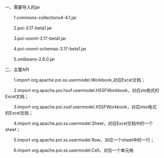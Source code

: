 一、需要导入的jar

　　1.commons-collections4-4.1.jar

　　2.poi-3.17-beta1.jar

　　3.poi-ooxml-3.17-beta1.jar

　　4.poi-ooxml-schemas-3.17-beta1.jar

　　5.xmlbeans-2.6.0.jar

二、主要API

　　1.import org.apache.poi.ss.usermodel.Workbook,对应Excel文档；

　　2.import org.apache.poi.hssf.usermodel.HSSFWorkbook，对应xls格式的Excel文档；

　　3.import org.apache.poi.xssf.usermodel.XSSFWorkbook，对应xlsx格式的Excel文档；

　　4.import org.apache.poi.ss.usermodel.Sheet，对应Excel文档中的一个sheet；

　　5.import org.apache.poi.ss.usermodel.Row，对应一个sheet中的一行；

　　6.import org.apache.poi.ss.usermodel.Cell，对应一个单元格